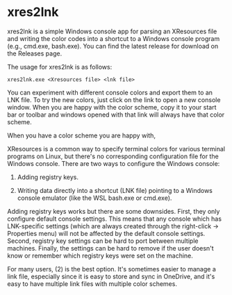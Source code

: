 
# xres2lnk

xres2lnk is a simple Windows console app for parsing an XResources file and writing
the color codes into a shortcut to a Windows console program (e.g., cmd.exe, bash.exe).
You can find the latest release for download on the Releases page.

The usage for xres2lnk is as follows:

```
xres2lnk.exe <Xresources file> <lnk file>
```

You can experiment with different console colors and export them to an LNK file.
To try the new colors, just click on the link to open a new console window. When you are happy with the color scheme, copy it to your start bar or toolbar and windows opened with
that link will always have that color scheme.

When you have a color scheme you are happy with, 

XResources is a common way to specify terminal colors for various terminal programs on
Linux, but there's no corresponding configuration file for the Windows console. There
are two ways to configure the Windows console:

1) Adding registry keys.

2) Writing data directly into a shortcut (LNK file) pointing to a Windows console
   emulator (like the WSL bash.exe or cmd.exe).

Adding registry keys works but there are some downsides. First, they only configure
default console settings. This means that any console which has LNK-specific settings
(which are always created through the right-click -> Properties menu) will not be
affected by the default console settings. Second, registry key settings can be hard
to port between multiple machines. Finally, the settings can be hard to remove if
the user doesn't know or remember which registry keys were set on the machine.

For many users, (2) is the best option. It's sometimes easier to manage a link file,
especially since it is easy to store and sync in OneDrive, and it's easy to have
multiple link files with multiple color schemes.